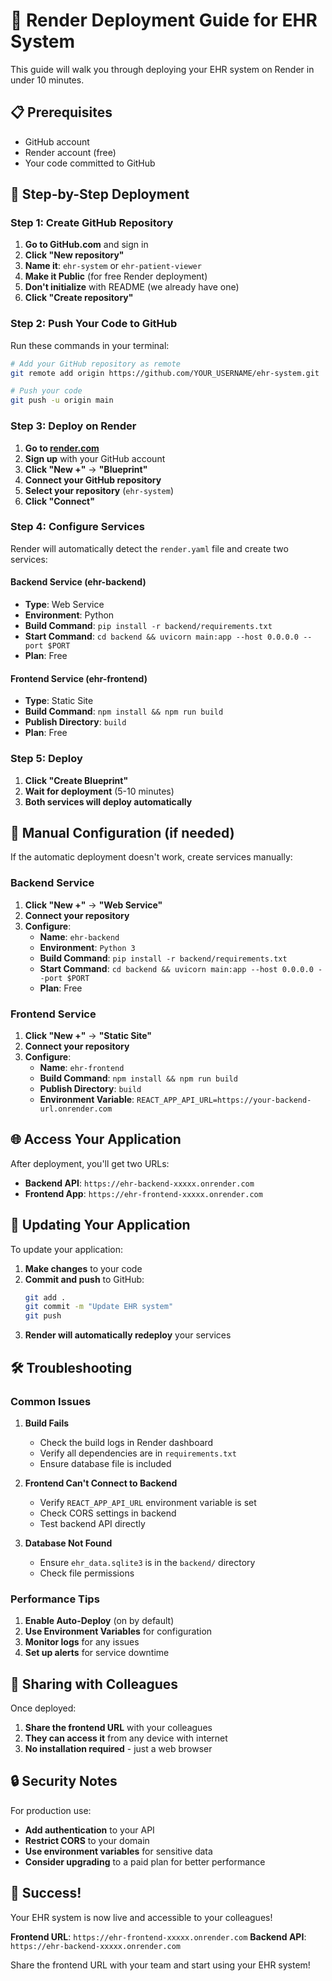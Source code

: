 # 🚀 Render Deployment Guide for EHR System

This guide will walk you through deploying your EHR system on Render in under 10 minutes.

## 📋 Prerequisites

- GitHub account
- Render account (free)
- Your code committed to GitHub

## 🎯 Step-by-Step Deployment

### Step 1: Create GitHub Repository

1. **Go to GitHub.com** and sign in
2. **Click "New repository"**
3. **Name it**: `ehr-system` or `ehr-patient-viewer`
4. **Make it Public** (for free Render deployment)
5. **Don't initialize** with README (we already have one)
6. **Click "Create repository"**

### Step 2: Push Your Code to GitHub

Run these commands in your terminal:

```bash
# Add your GitHub repository as remote
git remote add origin https://github.com/YOUR_USERNAME/ehr-system.git

# Push your code
git push -u origin main
```

### Step 3: Deploy on Render

1. **Go to [render.com](https://render.com)**
2. **Sign up** with your GitHub account
3. **Click "New +"** → **"Blueprint"**
4. **Connect your GitHub repository**
5. **Select your repository** (`ehr-system`)
6. **Click "Connect"**

### Step 4: Configure Services

Render will automatically detect the `render.yaml` file and create two services:

#### Backend Service (ehr-backend)
- **Type**: Web Service
- **Environment**: Python
- **Build Command**: `pip install -r backend/requirements.txt`
- **Start Command**: `cd backend && uvicorn main:app --host 0.0.0.0 --port $PORT`
- **Plan**: Free

#### Frontend Service (ehr-frontend)
- **Type**: Static Site
- **Build Command**: `npm install && npm run build`
- **Publish Directory**: `build`
- **Plan**: Free

### Step 5: Deploy

1. **Click "Create Blueprint"**
2. **Wait for deployment** (5-10 minutes)
3. **Both services will deploy automatically**

## 🔧 Manual Configuration (if needed)

If the automatic deployment doesn't work, create services manually:

### Backend Service
1. **Click "New +"** → **"Web Service"**
2. **Connect your repository**
3. **Configure**:
   - **Name**: `ehr-backend`
   - **Environment**: `Python 3`
   - **Build Command**: `pip install -r backend/requirements.txt`
   - **Start Command**: `cd backend && uvicorn main:app --host 0.0.0.0 --port $PORT`
   - **Plan**: Free

### Frontend Service
1. **Click "New +"** → **"Static Site"**
2. **Connect your repository**
3. **Configure**:
   - **Name**: `ehr-frontend`
   - **Build Command**: `npm install && npm run build`
   - **Publish Directory**: `build`
   - **Environment Variable**: `REACT_APP_API_URL=https://your-backend-url.onrender.com`

## 🌐 Access Your Application

After deployment, you'll get two URLs:

- **Backend API**: `https://ehr-backend-xxxxx.onrender.com`
- **Frontend App**: `https://ehr-frontend-xxxxx.onrender.com`

## 🔄 Updating Your Application

To update your application:

1. **Make changes** to your code
2. **Commit and push** to GitHub:
   ```bash
   git add .
   git commit -m "Update EHR system"
   git push
   ```
3. **Render will automatically redeploy** your services

## 🛠️ Troubleshooting

### Common Issues

1. **Build Fails**
   - Check the build logs in Render dashboard
   - Verify all dependencies are in `requirements.txt`
   - Ensure database file is included

2. **Frontend Can't Connect to Backend**
   - Verify `REACT_APP_API_URL` environment variable is set
   - Check CORS settings in backend
   - Test backend API directly

3. **Database Not Found**
   - Ensure `ehr_data.sqlite3` is in the `backend/` directory
   - Check file permissions

### Performance Tips

1. **Enable Auto-Deploy** (on by default)
2. **Use Environment Variables** for configuration
3. **Monitor logs** for any issues
4. **Set up alerts** for service downtime

## 📱 Sharing with Colleagues

Once deployed:

1. **Share the frontend URL** with your colleagues
2. **They can access it** from any device with internet
3. **No installation required** - just a web browser

## 🔒 Security Notes

For production use:
- **Add authentication** to your API
- **Restrict CORS** to your domain
- **Use environment variables** for sensitive data
- **Consider upgrading** to a paid plan for better performance

## 🎉 Success!

Your EHR system is now live and accessible to your colleagues!

**Frontend URL**: `https://ehr-frontend-xxxxx.onrender.com`
**Backend API**: `https://ehr-backend-xxxxx.onrender.com`

Share the frontend URL with your team and start using your EHR system!

